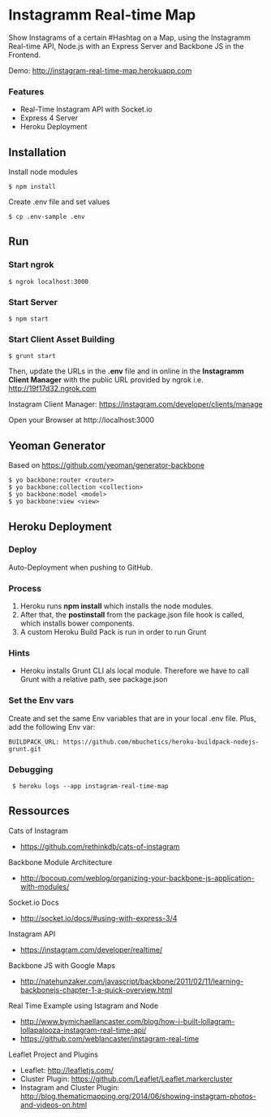 # Instagramm Real-time Map

Show Instagrams of a certain #Hashtag on a Map, using the Instagramm Real-time API, Node.js with an Express Server and Backbone JS in the Frontend.

Demo: http://instagram-real-time-map.herokuapp.com

### Features
- Real-Time Instagram API with Socket.io
- Express 4 Server
- Heroku Deployment

## Installation

Install node modules

	$ npm install

Create .env file and set values

	$ cp .env-sample .env


## Run

### Start ngrok
	$ ngrok localhost:3000

### Start Server
	$ npm start

### Start Client Asset Building
	$ grunt start

Then, update the URLs in the __.env__ file and in online in the __Instagramm Client Manager__ with the public URL provided by ngrok i.e. http://19f17d32.ngrok.com

Instagram Client Manager: https://instagram.com/developer/clients/manage

Open your Browser at http://localhost:3000

## Yeoman Generator

Based on https://github.com/yeoman/generator-backbone

	$ yo backbone:router <router>
	$ yo backbone:collection <collection>
	$ yo backbone:model <model>
	$ yo backbone:view <view>


## Heroku Deployment

### Deploy

Auto-Deployment when pushing to GitHub.

### Process

1. Heroku runs __npm install__ which installs the node modules. 
2. After that, the __postinstall__ from the package.json file hook is called, which installs bower components.
3. A custom Heroku Build Pack is run in order to run Grunt

### Hints

- Heroku installs Grunt CLI als local module. Therefore we have to call Grunt with a relative path, see package.json

### Set the Env vars

Create and set the same Env variables that are in your local .env file. Plus, add the following Env var:

	BUILDPACK_URL: https://github.com/mbuchetics/heroku-buildpack-nodejs-grunt.git

### Debugging

	 $ heroku logs --app instagram-real-time-map


## Ressources

Cats of Instagram
- https://github.com/rethinkdb/cats-of-instagram

Backbone Module Architecture 
- http://bocoup.com/weblog/organizing-your-backbone-js-application-with-modules/

Socket.io Docs
- http://socket.io/docs/#using-with-express-3/4

Instagram API
- https://instagram.com/developer/realtime/

Backbone JS with Google Maps
- http://natehunzaker.com/javascript/backbone/2011/02/11/learning-backbonejs-chapter-1-a-quick-overview.html

Real Time Example using Istagram and Node
- http://www.bymichaellancaster.com/blog/how-i-built-lollagram-lollapalooza-instagram-real-time-api/
- https://github.com/weblancaster/instagram-real-time

Leaflet Project and Plugins
- Leaflet: http://leafletjs.com/
- Cluster Plugin: https://github.com/Leaflet/Leaflet.markercluster
- Instagram and Cluster Plugin: http://blog.thematicmapping.org/2014/06/showing-instagram-photos-and-videos-on.html
